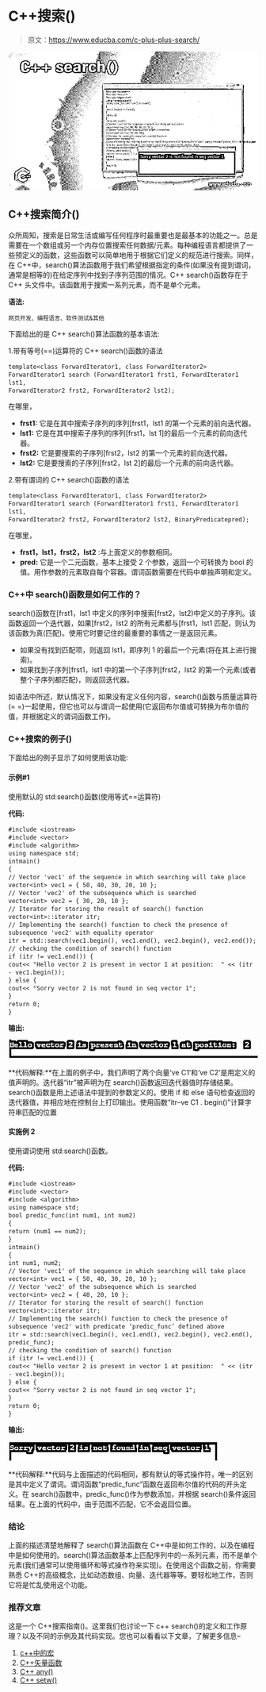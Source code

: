 # C++搜索()

> 原文：<https://www.educba.com/c-plus-plus-search/>

![ C++ search()](img/4c1ae76247e431af21edb17349d802ad.png)



## C++搜索简介()

众所周知，搜索是日常生活或编写任何程序时最重要也是最基本的功能之一。总是需要在一个数组或另一个内存位置搜索任何数据/元素。每种编程语言都提供了一些预定义的函数，这些函数可以简单地用于根据它们定义的规范进行搜索。同样，在 C++中，search()算法函数用于我们希望根据指定的条件(如果没有提到谓词，通常是相等的)在给定序列中找到子序列范围的情况。C++ search()函数存在于 C++ <algorithm>头文件中。该函数用于搜索一系列元素，而不是单个元素。</algorithm>

**语法:**

<small>网页开发、编程语言、软件测试&其他</small>

下面给出的是 C++ search()算法函数的基本语法:

1.带有等号(==)运算符的 C++ search()函数的语法

```
template<class ForwardIterator1, class ForwardIterator2>
ForwardIterator1 search (ForwardIterator1 frst1, ForwardIterator1 lst1,
ForwardIterator2 frst2, ForwardIterator2 lst2);
```

在哪里，

*   **frst1:** 它是在其中搜索子序列的序列[frst1，lst1 的第一个元素的前向迭代器。
*   **lst1:** 它是在其中搜索子序列的序列[frst1，lst 1]的最后一个元素的前向迭代器。
*   **frst2:** 它是要搜索的子序列[frst2，lst2 的第一个元素的前向迭代器。
*   **lst2:** 它是要搜索的子序列[frst2，lst 2]的最后一个元素的前向迭代器。

2.带有谓词的 C++ search()函数的语法

```
template<class ForwardIterator1, class ForwardIterator2>
ForwardIterator1 search (ForwardIterator1 frst1, ForwardIterator1 lst1,
ForwardIterator2 frst2, ForwardIterator2 lst2, BinaryPredicatepred);
```

在哪里，

*   **frst1，lst1，frst2，lst2** :与上面定义的参数相同。
*   **pred:** 它是一个二元函数，基本上接受 2 个参数，返回一个可转换为 bool 的值。用作参数的元素取自每个容器。谓词函数需要在代码中单独声明和定义。

### C++中 search()函数是如何工作的？

search()函数在[frst1，lst1 中定义的序列中搜索[frst2，lst2)中定义的子序列。该函数返回一个迭代器，如果[frst2，lst2 的所有元素都与[frst1，lst1 匹配，则认为该函数为真(匹配)。使用它时要记住的最重要的事情之一是返回元素。

*   如果没有找到匹配项，则返回 lst1，即序列 1 的最后一个元素(将在其上进行搜索)。
*   如果找到子序列[frst1，lst1 中的第一个子序列[frst2，lst2 的第一个元素(或者整个子序列都匹配)，则返回迭代器。

如语法中所述，默认情况下，如果没有定义任何内容，search()函数与质量运算符(= =)一起使用，但它也可以与谓词一起使用(它返回布尔值或可转换为布尔值的值，并根据定义的谓词函数工作)。

### C++搜索的例子()

下面给出的例子显示了如何使用该功能:

#### 示例#1

使用默认的 std:search()函数(使用等式==运算符)

**代码:**

```
#include <iostream>
#include <vector>
#include <algorithm>
using namespace std;
intmain()
{
// Vector 'vec1' of the sequence in which searching will take place
vector<int> vec1 = { 50, 40, 30, 20, 10 };
// Vector 'vec2' of the subsequence which is searched
vector<int> vec2 = { 30, 20, 10 };
// Iterator for storing the result of search() function
vector<int>::iterator itr;
// Implementing the search() function to check the presence of subsequence 'vec2' with equality operator
itr = std::search(vec1.begin(), vec1.end(), vec2.begin(), vec2.end());
// checking the condition of search() function
if (itr != vec1.end()) {
cout<< "Hello vector 2 is present in vector 1 at position:  " << (itr - vec1.begin());
} else {
cout<< "Sorry vector 2 is not found in seq vector 1";
}
return 0;
}
```

**输出:**

![ C++ search()-1.1](img/d438e789bbaafd9118d5ba521f5b4086.png)



**代码解释:**在上面的例子中，我们声明了两个向量‘ve C1’和‘ve C2’是用定义的值声明的。迭代器“itr”被声明为在 search()函数返回迭代器值时存储结果。search()函数是用上述语法中提到的参数定义的。使用 if 和 else 语句检查返回的迭代器值，并相应地在控制台上打印输出。使用函数“itr–ve C1 . begin()”计算字符串匹配的位置

#### 实施例 2

使用谓词使用 std:search()函数。

**代码:**

```
#include <iostream>
#include <vector>
#include <algorithm>
using namespace std;
bool predic_func(int num1, int num2)
{
return (num1 == num2);
}
intmain()
{
int num1, num2;
// Vector 'vec1' of the sequence in which searching will take place
vector<int> vec1 = { 50, 40, 30, 20, 10 };
// Vector 'vec2' of the subsequence which is searched
vector<int> vec2 = { 40, 20, 10 };
// Iterator for storing the result of search() function
vector<int>::iterator itr;
// Implementing the search() function to check the presence of subsequence 'vec2' with predicate ‘predic_func’ defined above
itr = std::search(vec1.begin(), vec1.end(), vec2.begin(), vec2.end(), predic_func);
// checking the condition of search() function
if (itr != vec1.end()) {
cout<< "Hello vector 2 is present in vector 1 at position:  " << (itr - vec1.begin());
} else {
cout<< "Sorry vector 2 is not found in seq vector 1";
}
return 0;
}
```

**输出:**

![ C++ search()-1.2](img/3f8c6ce2dcaa03ee19a4b92b4f8fd0cc.png)



**代码解释:**代码与上面描述的代码相同，都有默认的等式操作符，唯一的区别是其中定义了谓词。谓词函数“predic_func”函数在返回布尔值的代码的开头定义。在 search()函数中，predic_func()作为参数添加，并根据 search()条件返回结果。在上面的代码中，由于范围不匹配，它不会返回位置。

### 结论

上面的描述清楚地解释了 search()算法函数在 C++中是如何工作的，以及在编程中是如何使用的。search()算法函数基本上匹配序列中的一系列元素，而不是单个元素(我们通常可以使用循环和等式操作符来实现)。在使用这个函数之前，你需要熟悉 C++的高级概念，比如动态数组、向量、迭代器等等。要轻松地工作，否则它将是忙乱使用这个功能。

### 推荐文章

这是一个 C++搜索指南()。这里我们也讨论一下 c++ search()的定义和工作原理？以及不同的示例及其代码实现。您也可以看看以下文章，了解更多信息–

1.  [c++中的宏](https://www.educba.com/macros-in-c-plus-plus/)
2.  [C++矢量函数](https://www.educba.com/c-plus-plus-vector-functions/)
3.  [C++ any()](https://www.educba.com/c-plus-plus-any/)
4.  [C++ setw()](https://www.educba.com/c-plus-plus-setw/)





